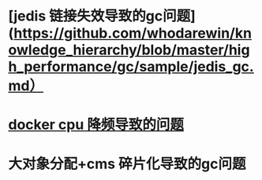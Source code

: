 # [jedis 链接失效导致的gc问题](https://github.com/whodarewin/knowledge_hierarchy/blob/master/high_performance/gc/sample/jedis_gc.md）
# [docker cpu 降频导致的问题](https://github.com/whodarewin/knowledge_hierarchy/blob/master/high_performance/gc/sample/jedis_gc.md)
# 大对象分配+cms 碎片化导致的gc问题